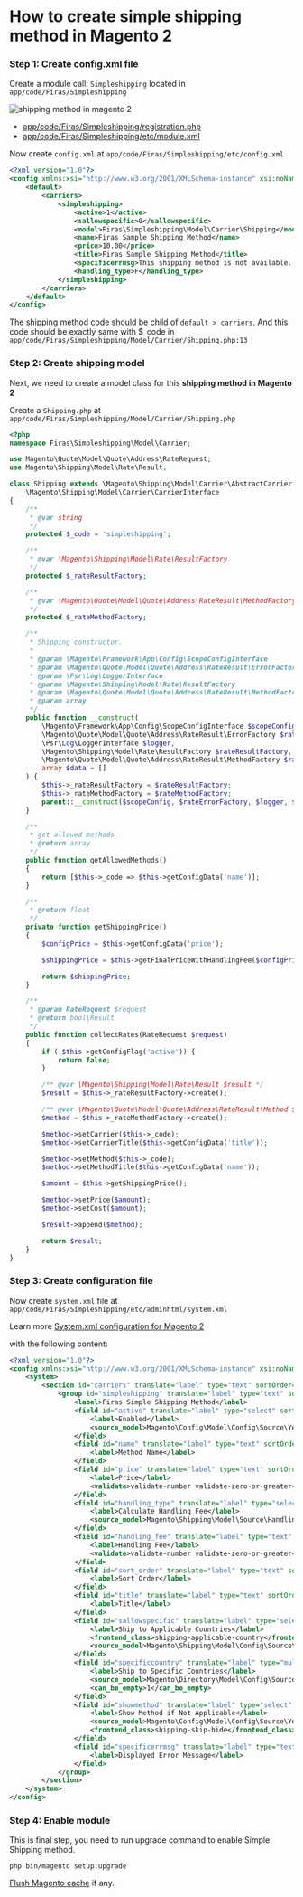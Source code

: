 # How to create simple shipping method in Magento 2



### Step 1: Create config.xml file


Create a module call: `Simpleshipping` located in `app/code/Firas/Simpleshipping`

![shipping method in magento 2](https://cdn.firas.com/media/general/xNM7TOu.png)

- [app/code/Firas/Simpleshipping/registration.php](https://github.com/firas/magento-2-shipping-method/blob/master/registration.php)
- [app/code/Firas/Simpleshipping/etc/module.xml](https://github.com/firas/magento-2-shipping-method/blob/master/etc/module.xml)

Now create `config.xml` at `app/code/Firas/Simpleshipping/etc/config.xml`

```xml
<?xml version="1.0"?>
<config xmlns:xsi="http://www.w3.org/2001/XMLSchema-instance" xsi:noNamespaceSchemaLocation="urn:magento:module:Magento_Store:etc/config.xsd">
    <default>
        <carriers>
            <simpleshipping>
                <active>1</active>
                <sallowspecific>0</sallowspecific>
                <model>Firas\Simpleshipping\Model\Carrier\Shipping</model>
                <name>Firas Sample Shipping Method</name>
                <price>10.00</price>
                <title>Firas Sample Shipping Method</title>
                <specificerrmsg>This shipping method is not available. To use this shipping method, please contact us.</specificerrmsg>
                <handling_type>F</handling_type>
            </simpleshipping>
        </carriers>
    </default>
</config>
```

The shipping method code should be child of `default > carriers`. And this code should be exactly same with $_code in `app/code/Firas/Simpleshipping/Model/Carrier/Shipping.php:13`

### Step 2: Create shipping model

Next, we need to create a model class for this **shipping method in Magento 2**

Create a `Shipping.php` at `app/code/Firas/Simpleshipping/Model/Carrier/Shipping.php`

``` php
<?php
namespace Firas\Simpleshipping\Model\Carrier;

use Magento\Quote\Model\Quote\Address\RateRequest;
use Magento\Shipping\Model\Rate\Result;

class Shipping extends \Magento\Shipping\Model\Carrier\AbstractCarrier implements
    \Magento\Shipping\Model\Carrier\CarrierInterface
{
    /**
     * @var string
     */
    protected $_code = 'simpleshipping';

    /**
     * @var \Magento\Shipping\Model\Rate\ResultFactory
     */
    protected $_rateResultFactory;

    /**
     * @var \Magento\Quote\Model\Quote\Address\RateResult\MethodFactory
     */
    protected $_rateMethodFactory;

    /**
     * Shipping constructor.
     *
     * @param \Magento\Framework\App\Config\ScopeConfigInterface          $scopeConfig
     * @param \Magento\Quote\Model\Quote\Address\RateResult\ErrorFactory  $rateErrorFactory
     * @param \Psr\Log\LoggerInterface                                    $logger
     * @param \Magento\Shipping\Model\Rate\ResultFactory                  $rateResultFactory
     * @param \Magento\Quote\Model\Quote\Address\RateResult\MethodFactory $rateMethodFactory
     * @param array                                                       $data
     */
    public function __construct(
        \Magento\Framework\App\Config\ScopeConfigInterface $scopeConfig,
        \Magento\Quote\Model\Quote\Address\RateResult\ErrorFactory $rateErrorFactory,
        \Psr\Log\LoggerInterface $logger,
        \Magento\Shipping\Model\Rate\ResultFactory $rateResultFactory,
        \Magento\Quote\Model\Quote\Address\RateResult\MethodFactory $rateMethodFactory,
        array $data = []
    ) {
        $this->_rateResultFactory = $rateResultFactory;
        $this->_rateMethodFactory = $rateMethodFactory;
        parent::__construct($scopeConfig, $rateErrorFactory, $logger, $data);
    }

    /**
     * get allowed methods
     * @return array
     */
    public function getAllowedMethods()
    {
        return [$this->_code => $this->getConfigData('name')];
    }

    /**
     * @return float
     */
    private function getShippingPrice()
    {
        $configPrice = $this->getConfigData('price');

        $shippingPrice = $this->getFinalPriceWithHandlingFee($configPrice);

        return $shippingPrice;
    }

    /**
     * @param RateRequest $request
     * @return bool|Result
     */
    public function collectRates(RateRequest $request)
    {
        if (!$this->getConfigFlag('active')) {
            return false;
        }

        /** @var \Magento\Shipping\Model\Rate\Result $result */
        $result = $this->_rateResultFactory->create();

        /** @var \Magento\Quote\Model\Quote\Address\RateResult\Method $method */
        $method = $this->_rateMethodFactory->create();

        $method->setCarrier($this->_code);
        $method->setCarrierTitle($this->getConfigData('title'));

        $method->setMethod($this->_code);
        $method->setMethodTitle($this->getConfigData('name'));

        $amount = $this->getShippingPrice();

        $method->setPrice($amount);
        $method->setCost($amount);

        $result->append($method);

        return $result;
    }
}
```

### Step 3: Create configuration file

Now create `system.xml` file at `app/code/Firas/Simpleshipping/etc/adminhtml/system.xml`

Learn more [System.xml configuration for Magento 2](https://www.firas.com/magento-2-module-development/create-system-xml-configuration-magento-2.html)

with the following content:

``` xml
<?xml version="1.0"?>
<config xmlns:xsi="http://www.w3.org/2001/XMLSchema-instance" xsi:noNamespaceSchemaLocation="urn:magento:module:Magento_Config:etc/system_file.xsd">
    <system>
        <section id="carriers" translate="label" type="text" sortOrder="320" showInDefault="1" showInWebsite="1" showInStore="1">
            <group id="simpleshipping" translate="label" type="text" sortOrder="0" showInDefault="1" showInWebsite="1" showInStore="1">
                <label>Firas Simple Shipping Method</label>
                <field id="active" translate="label" type="select" sortOrder="1" showInDefault="1" showInWebsite="1" showInStore="0" canRestore="1">
                    <label>Enabled</label>
                    <source_model>Magento\Config\Model\Config\Source\Yesno</source_model>
                </field>
                <field id="name" translate="label" type="text" sortOrder="3" showInDefault="1" showInWebsite="1" showInStore="1" canRestore="1">
                    <label>Method Name</label>
                </field>
                <field id="price" translate="label" type="text" sortOrder="5" showInDefault="1" showInWebsite="1" showInStore="0" canRestore="1">
                    <label>Price</label>
                    <validate>validate-number validate-zero-or-greater</validate>
                </field>
                <field id="handling_type" translate="label" type="select" sortOrder="7" showInDefault="1" showInWebsite="1" showInStore="0" canRestore="1">
                    <label>Calculate Handling Fee</label>
                    <source_model>Magento\Shipping\Model\Source\HandlingType</source_model>
                </field>
                <field id="handling_fee" translate="label" type="text" sortOrder="8" showInDefault="1" showInWebsite="1" showInStore="0">
                    <label>Handling Fee</label>
                    <validate>validate-number validate-zero-or-greater</validate>
                </field>
                <field id="sort_order" translate="label" type="text" sortOrder="100" showInDefault="1" showInWebsite="1" showInStore="0">
                    <label>Sort Order</label>
                </field>
                <field id="title" translate="label" type="text" sortOrder="2" showInDefault="1" showInWebsite="1" showInStore="1" canRestore="1">
                    <label>Title</label>
                </field>
                <field id="sallowspecific" translate="label" type="select" sortOrder="90" showInDefault="1" showInWebsite="1" showInStore="0" canRestore="1">
                    <label>Ship to Applicable Countries</label>
                    <frontend_class>shipping-applicable-country</frontend_class>
                    <source_model>Magento\Shipping\Model\Config\Source\Allspecificcountries</source_model>
                </field>
                <field id="specificcountry" translate="label" type="multiselect" sortOrder="91" showInDefault="1" showInWebsite="1" showInStore="0">
                    <label>Ship to Specific Countries</label>
                    <source_model>Magento\Directory\Model\Config\Source\Country</source_model>
                    <can_be_empty>1</can_be_empty>
                </field>
                <field id="showmethod" translate="label" type="select" sortOrder="92" showInDefault="1" showInWebsite="1" showInStore="0">
                    <label>Show Method if Not Applicable</label>
                    <source_model>Magento\Config\Model\Config\Source\Yesno</source_model>
                    <frontend_class>shipping-skip-hide</frontend_class>
                </field>
                <field id="specificerrmsg" translate="label" type="textarea" sortOrder="80" showInDefault="1" showInWebsite="1" showInStore="1" canRestore="1">
                    <label>Displayed Error Message</label>
                </field>
            </group>
        </section>
    </system>
</config>
```


### Step 4: Enable module

This is final step, you need to run upgrade command to enable Simple Shipping method.

```
php bin/magento setup:upgrade
```

[Flush Magento cache](https://www.firas.com/kb/how-flush-enable-disable-cache.html) if any.
